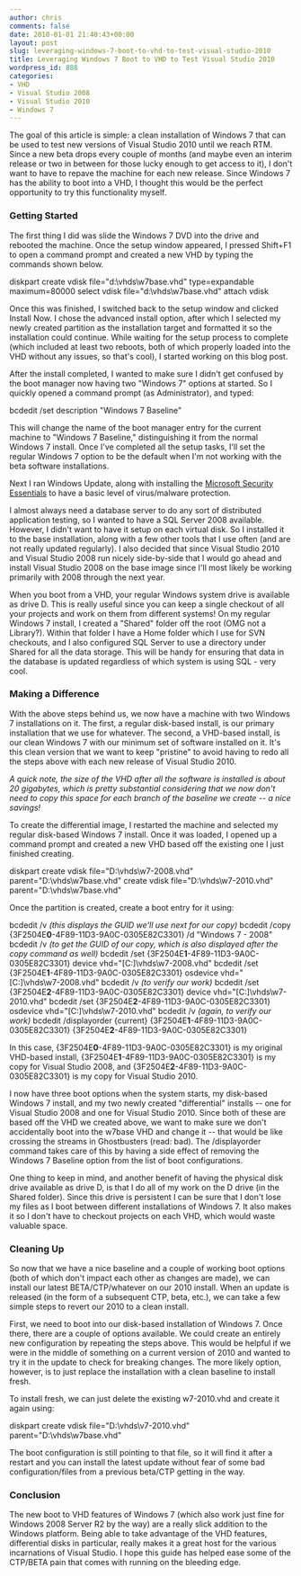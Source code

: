 ```yaml
---
author: chris
comments: false
date: 2010-01-01 21:40:43+00:00
layout: post
slug: leveraging-windows-7-boot-to-vhd-to-test-visual-studio-2010
title: Leveraging Windows 7 Boot to VHD to Test Visual Studio 2010
wordpress_id: 888
categories:
- VHD
- Visual Studio 2008
- Visual Studio 2010
- Windows 7
---
```



The goal of this article is simple: a clean installation of Windows 7 that can be used to test new versions of Visual Studio 2010 until we reach RTM. Since a new beta drops every couple of months (and maybe even an interim release or two in between for those lucky enough to get access to it), I don't want to have to repave the machine for each new release. Since Windows 7 has the ability to boot into a VHD, I thought this would be the perfect opportunity to try this functionality myself.





### Getting Started





The first thing I did was slide the Windows 7 DVD into the drive and rebooted the machine. Once the setup window appeared, I pressed Shift+F1 to open a command prompt and created a new VHD by typing the commands shown below.

diskpart
create vdisk file="d:\vhds\w7base.vhd" type=expandable maximum=80000
select vdisk file="d:\vhds\w7base.vhd"
attach vdisk




Once this was finished, I switched back to the setup window and clicked Install Now. I chose the advanced install option, after which I selected my newly created partition as the installation target and formatted it so the installation could continue. While waiting for the setup process to complete (which included at least two reboots, both of which properly loaded into the VHD without any issues, so that's cool), I started working on this blog post.



After the install completed, I wanted to make sure I didn't get confused by the boot manager now having two "Windows 7" options at started. So I quickly opened a command prompt (as Administrator), and typed:

bcdedit /set description "Windows 7 Baseline"




This will change the name of the boot manager entry for the current machine to "Windows 7 Baseline," distinguishing it from the normal Windows 7 install. Once I've completed all the setup tasks, I'll set the regular Windows 7 option to be the default when I'm not working with the beta software installations.



Next I ran Windows Update, along with installing the [Microsoft Security Essentials](http://www.microsoft.com/Security_Essentials) to have a basic level of virus/malware protection.



I almost always need a database server to do any sort of distributed application testing, so I wanted to have a SQL Server 2008 available. However, I didn't want to have it setup on each virtual disk. So I installed it to the base installation, along with a few other tools that I use often (and are not really updated regularly). I also decided that since Visual Studio 2010 and Visual Studio 2008 run nicely side-by-side that I would go ahead and install Visual Studio 2008 on the base image since I'll most likely be working primarily with 2008 through the next year.



When you boot from a VHD, your regular Windows system drive is available as drive D. This is really useful since you can keep a single checkout of all your projects and work on them from different systems! On my regular Windows 7 install, I created a "Shared" folder off the root (OMG not a Library?). Within that folder I have a Home folder which I use for SVN checkouts, and I also configured SQL Server to use a directory under Shared for all the data storage. This will be handy for ensuring that data in the database is updated regardless of which system is using SQL - very cool.





### Making a Difference





With the above steps behind us, we now have a machine with two Windows 7 installations on it. The first, a regular disk-based install, is our primary installation that we use for whatever. The second, a VHD-based install, is our clean Windows 7 with our minimum set of software installed on it. It's this clean version that we want to keep "pristine" to avoid having to redo all the steps above with each new release of Visual Studio 2010.



_A quick note, the size of the VHD after all the software is installed is about 20 gigabytes, which is pretty substantial considering that we now don't need to copy this space for each branch of the baseline we create -- a nice savings!_



To create the differential image, I restarted the machine and selected my regular disk-based Windows 7 install. Once it was loaded, I opened up a command prompt and created a new VHD based off the existing one I just finished creating.

diskpart
create vdisk file="D:\vhds\w7-2008.vhd" parent="D:\vhds\w7base.vhd"
create vdisk file="D:\vhds\w7-2010.vhd" parent="D:\vhds\w7base.vhd"






Once the partition is created, create a boot entry for it using:

bcdedit /v _(this displays the GUID we'll use next for our copy)_
bcdedit /copy {3F2504E**0**-4F89-11D3-9A0C-0305E82C3301} /d "Windows 7 - 2008"
bcdedit /v _(to get the GUID of our copy, which is also displayed after the copy command as well)_
bcdedit /set {3F2504E**1**-4F89-11D3-9A0C-0305E82C3301} device vhd="[C:]\vhds\w7-2008.vhd"
bcdedit /set {3F2504E**1**-4F89-11D3-9A0C-0305E82C3301} osdevice vhd="[C:]\vhds\w7-2008.vhd"
bcdedit /v _(to verify our work)_
bcdedit /set {3F2504E**2**-4F89-11D3-9A0C-0305E82C3301} device vhd="[C:]\vhds\w7-2010.vhd"
bcdedit /set {3F2504E**2**-4F89-11D3-9A0C-0305E82C3301} osdevice vhd="[C:]\vhds\w7-2010.vhd"
bcdedit /v _(again, to verify our work)_
bcdedit /displayorder {current} {3F2504E**1**-4F89-11D3-9A0C-0305E82C3301} {3F2504E**2**-4F89-11D3-9A0C-0305E82C3301}

In this case, {3F2504E**0**-4F89-11D3-9A0C-0305E82C3301} is my original VHD-based install, {3F2504E**1**-4F89-11D3-9A0C-0305E82C3301} is my copy for Visual Studio 2008, and {3F2504E**2**-4F89-11D3-9A0C-0305E82C3301} is my copy for Visual Studio 2010.






I now have three boot options when the system starts, my disk-based Windows 7 install, and my two newly created "differential" installs -- one for Visual Studio 2008 and one for Visual Studio 2010. Since both of these are based off the VHD we created above, we want to make sure we don't accidentally boot into the w7base VHD and change it -- that would be like crossing the streams in Ghostbusters (read: bad). The /displayorder command takes care of this by having a side effect of removing the Windows 7 Baseline option from the list of boot configurations.



One thing to keep in mind, and another benefit of having the physical disk drive available as drive D, is that I do all of my work on the D drive (in the Shared folder). Since this drive is persistent I can be sure that I don't lose my files as I boot between different installations of Windows 7. It also makes it so I don't have to checkout projects on each VHD, which would waste valuable space.





### Cleaning Up





So now that we have a nice baseline and a couple of working boot options (both of which don't impact each other as changes are made), we can install our latest BETA/CTP/whatever on our 2010 install. When an update is released (in the form of a subsequent CTP, beta, etc.), we can take a few simple steps to revert our 2010 to a clean install.



First, we need to boot into our disk-based installation of Windows 7. Once there, there are a couple of options available. We could create an entirely new configuration by repeating the steps above. This would be helpful if we were in the middle of something on a current version of 2010 and wanted to try it in the update to check for breaking changes. The more likely option, however, is to just replace the installation with a clean baseline to install fresh.



To install fresh, we can just delete the existing w7-2010.vhd and create it again using:

diskpart
create vdisk file="D:\vhds\v7-2010.vhd" parent="D:\vhds\w7base.vhd"

The boot configuration is still pointing to that file, so it will find it after a restart and you can install the latest update without fear of some bad configuration/files from a previous beta/CTP getting in the way.





### Conclusion





The new boot to VHD features of Windows 7 (which also work just fine for Windows 2008 Server R2 by the way) are a really slick addition to the Windows platform. Being able to take advantage of the VHD features, differential disks in particular, really makes it a great host for the various incarnations of Visual Studio. I hope this guide has helped ease some of the CTP/BETA pain that comes with running on the bleeding edge.



















